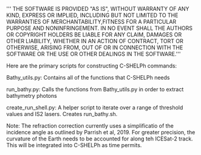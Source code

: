 '''
THE SOFTWARE IS PROVIDED \"AS IS\", WITHOUT WARRANTY OF ANY KIND, EXPRESS OR IMPLIED, INCLUDING BUT NOT LIMITED TO THE WARRANTIES OF MERCHANTABILITY,FITNESS FOR A PARTICULAR PURPOSE AND NONINFRINGEMENT. IN NO EVENT SHALL THE AUTHORS OR COPYRIGHT HOLDERS BE LIABLE FOR ANY CLAIM, DAMAGES OR OTHER LIABILITY, WHETHER IN AN ACTION OF CONTRACT, TORT OR OTHERWISE, ARISING FROM, OUT OF OR IN CONNECTION WITH THE SOFTWARE OR THE USE OR OTHER DEALINGS IN THE SOFTWARE.'''

Here are the primary scripts for constructing C-SHELPh commands:

Bathy\_utils.py: Contains all of the functions that C-SHELPh needs

run\_bathy.py: Calls the functions from Bathy\_utils.py in order to extract bathymetry photons

create\_run\_shell.py: A helper script to iterate over a range of threshold values and IS2 lasers. Creates run\_bathy.sh.

Note: The refraction correction currently uses a simplificatio of the incidence angle as outlined by Parrish et al, 2019. For greater precision, the curvature of the Earth needs to be accounted for along teh ICESat-2 track. This will be integrated into C-SHELPh as time permits.
